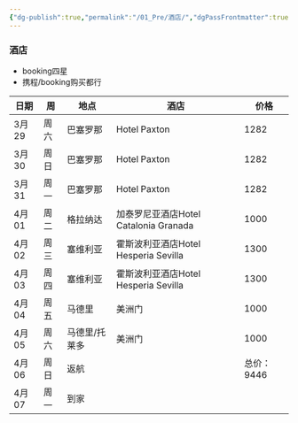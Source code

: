 ```yaml
---
{"dg-publish":true,"permalink":"/01_Pre/酒店/","dgPassFrontmatter":true}
---
```


### 酒店
+ booking四星
+ 携程/booking购买都行

| 日期   | 周   | 地点      | 酒店                             | 价格      |
| ---- | --- | ------- | ------------------------------ | ------- |
| 3月29 | 周六  | 巴塞罗那    | Hotel Paxton                   | 1282    |
| 3月30 | 周日  | 巴塞罗那    | Hotel Paxton                   | 1282    |
| 3月31 | 周一  | 巴塞罗那    | Hotel Paxton                   | 1282    |
| 4月01 | 周二  | 格拉纳达    | 加泰罗尼亚酒店Hotel Catalonia Granada | 1000    |
| 4月02 | 周三  | 塞维利亚    | 霍斯波利亚酒店Hotel Hesperia Sevilla  | 1300    |
| 4月03 | 周四  | 塞维利亚    | 霍斯波利亚酒店Hotel Hesperia Sevilla  | 1300    |
| 4月04 | 周五  | 马德里     | 美洲门                            | 1000    |
| 4月05 | 周六  | 马德里/托莱多 | 美洲门                            | 1000    |
| 4月06 | 周日  | 返航      |                                | 总价：9446 |
| 4月07 | 周一  | 到家      |                                |         |

